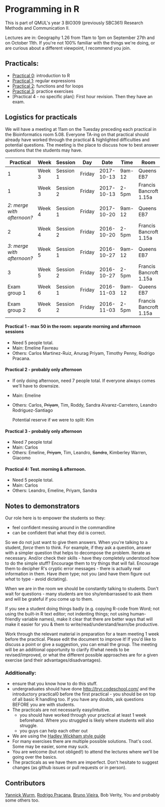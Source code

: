 #  Programming in R

This is part of QMUL's year 3 BIO309 (previously SBC361) Research Methods and Communication II.

Lectures are in: Geography 1.26 from 11am to 1pm on September 27th and on October 11th.  If you're not 100% familiar with the things we're doing, or are curious about a different viewpoint, I recommend you join. 



## Practicals:

* [Practical 0](/2017/practical0.md): introduction to R
* [Practical 1](/2017/practical1.md): regular expressions
* [Practical 2](/2017/practical2.md): functions and for loops
* [Practical 3](/2017/practical3.md): practice exercises
* [Practical 4 - no specific plan]: First hour revision. Then they have an exam.


## Logistics for practicals

We will have a meeting at 11am on the Tuesday preceding each practical in the Bioinformatics room 5.08. Everyone TA-ing on that practical should already have worked through the practical & highlighted difficulties and potential questions. The meeting is the place to discuss how to best answer questions that the students may have. 

|Practical|Week|Session|Day|Date|Time|Room|
|----|----|-------|---|----|----|----|
|1|Week 3|Session 1|Friday|2017-10-13|9am-12|Queens EB7|
|1|Week 3|Session 2|Friday|2017-10-13|2-5pm|Francis Bancroft 1.15a |
|*2: merge with afternoon?*|Week 4|Session 1|Friday|2017-10-20|9am-12|Queens EB7|
| 2|Week 4|Session 2|Friday|2016-10-20|2-5pm|Francis Bancroft 1.15a |
|*3: merge with afternoon?*|Week 5|Session 1|Friday|2016-10-27|9am-12|Queens EB7|
| 3|Week 5|Session 2|Friday|2016-10-27|2-5pm|Francis Bancroft 1.15a |
|Exam group 1|Week 6|Session 1|Friday|2016-11-03|9am-12|Queens EB7|
|Exam group 2|Week 6|Session 2|Friday|2016-11-03|2-5pm|Francis Bancroft 1.15a |





#### Practical 1 - max 50 in the room: separate morning and afternoon sessions
 * Need 5 people total.
 * Main: Emeline Favreau
 * Others: Carlos Martinez-Ruiz, Anurag Priyam, Timothy Penny, Rodrigo Pracana.

#### Practical 2 - probably only afternoon
 * If only doing afternoon, need 7 people total.  If everyone always comes we'll have to downsize.
 * Main: Emeline
 * Others: Carlos, ~~Priyam~~, Tim, Roddy, Sandra Alvarez-Carretero, Leandro Rodriguez-Santiago
 
   Potential reserve if we were to split: Kim 
   
#### Practical 3 - probably only afternoon
 * Need 7 people total 
 * Main: Carlos
 * Others: Emeline, ~~Priyam~~, Tim, Leandro, ~~Sandra~~, Kimberley Warren, Giacomo 
   
#### Practical 4: Test. morning & afternoon.
 * Need 5 people total.
 * Main: Carlos
 * Others: Leandro, Emeline, Priyam, Sandra

## Notes to demonstrators

Our role here is to empower the students so they:
   * feel confident messing around in the commandline
   * can be confident that what they did is correct.

So we do not just want to give them answers. When you're talking to a student, *force* them to think. For example, if they ask a question, answer with a simpler question that helps to decompose the problem. Iterate as necessary. And/or check their skills - have they completely understood how to do the simple stuff? Encourage them to try things that will fail. Encourage them to decipher R's cryptic error messages - there is actually real information in them. Have *them* type; not you (and have them figure out *what* to type - avoid dictating).

When we are in the room we should be constantly talking to students. Don't wait for questions - many students are too shy/embarrassed to ask them and will be grateful if you come up to them.

If you see a student doing things badly (e.g. copying R-code from Word; not using the built-in R text editor; not indenting things; not using human-friendly variable names), make it clear that there are better ways that will make it easier for you & them to write/read/understand/learn/be productive.

Work through the relevant material in preparation for a team meeting 1 week before the practical. Please edit the document to improve it! If you'd like to discuss a point or give a suggestion, you can email the group. The meeting will be an additional opportunity to clarify if/what needs to be revised/improved, or what the different possible approaches are for a given exercise (and their advantages/disadvantages).

### Additionally:
* ensure that you know how to do this stuff.
* undergraduates should have done http://tryr.codeschool.com/ and the introductory practical0 before the first practical - you should be on top of all basic R handling too. If you have any doubts, ask questions BEFORE you are with students.
* The practicals are not necessarily easy/intuitive.
  * you should have worked through your practical at least 1 week beforehand. Where you struggled is likely where students will also struggle.
  * you guys can help each other out
* We are using the [Hadley Wickham style guide](http://adv-r.had.co.nz/Style.html)
* For many exercises there are multiple possible solutions. That's cool. Some may be easier, some may suck. 
* You are welcome (but not obliged!) to attend the lectures where we'll be going over the basics.
* The practicals as we have them are imperfect. Don't hesitate to suggest changes (as github issues or pull requests or in person).


## Contributors

[Yannick Wurm](http://yannick.poulet.org), [Rodrigo Pracana](http://www.sbcs.qmul.ac.uk/staff/rodrigopracana.html), [Bruno Vieira](https://github.com/bmpvieira), Bob Verity, You and probably some others too.
